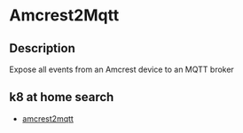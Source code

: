 # Amcrest2Mqtt

## Description

Expose all events from an Amcrest device to an MQTT broker

## k8 at home search

- [amcrest2mqtt](https://nanne.dev/k8s-at-home-search/#/amcrest2mqtt)
